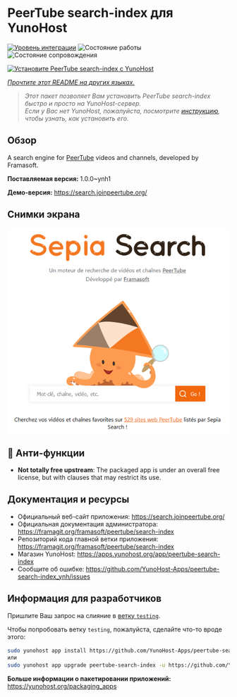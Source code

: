 <!--
Важно: этот README был автоматически сгенерирован <https://github.com/YunoHost/apps/tree/master/tools/readme_generator>
Он НЕ ДОЛЖЕН редактироваться вручную.
-->

# PeerTube search-index для YunoHost

[![Уровень интеграции](https://apps.yunohost.org/badge/integration/peertube-search-index)](https://ci-apps.yunohost.org/ci/apps/peertube-search-index/)
![Состояние работы](https://apps.yunohost.org/badge/state/peertube-search-index)
![Состояние сопровождения](https://apps.yunohost.org/badge/maintained/peertube-search-index)

[![Установите PeerTube search-index с YunoHost](https://install-app.yunohost.org/install-with-yunohost.svg)](https://install-app.yunohost.org/?app=peertube-search-index)

*[Прочтите этот README на других языках.](./ALL_README.md)*

> *Этот пакет позволяет Вам установить PeerTube search-index быстро и просто на YunoHost-сервер.*  
> *Если у Вас нет YunoHost, пожалуйста, посмотрите [инструкцию](https://yunohost.org/install), чтобы узнать, как установить его.*

## Обзор

A search engine for [PeerTube](https://joinpeertube.org/) videos and channels, developed by Framasoft.


**Поставляемая версия:** 1.0.0~ynh1

**Демо-версия:** <https://search.joinpeertube.org/>

## Снимки экрана

![Снимок экрана PeerTube search-index](./doc/screenshots/sepia-search-screenshot.png)

## :red_circle: Анти-функции

- **Not totally free upstream**: The packaged app is under an overall free license, but with clauses that may restrict its use.

## Документация и ресурсы

- Официальный веб-сайт приложения: <https://search.joinpeertube.org/>
- Официальная документация администратора: <https://framagit.org/framasoft/peertube/search-index>
- Репозиторий кода главной ветки приложения: <https://framagit.org/framasoft/peertube/search-index>
- Магазин YunoHost: <https://apps.yunohost.org/app/peertube-search-index>
- Сообщите об ошибке: <https://github.com/YunoHost-Apps/peertube-search-index_ynh/issues>

## Информация для разработчиков

Пришлите Ваш запрос на слияние в [ветку `testing`](https://github.com/YunoHost-Apps/peertube-search-index_ynh/tree/testing).

Чтобы попробовать ветку `testing`, пожалуйста, сделайте что-то вроде этого:

```bash
sudo yunohost app install https://github.com/YunoHost-Apps/peertube-search-index_ynh/tree/testing --debug
или
sudo yunohost app upgrade peertube-search-index -u https://github.com/YunoHost-Apps/peertube-search-index_ynh/tree/testing --debug
```

**Больше информации о пакетировании приложений:** <https://yunohost.org/packaging_apps>

